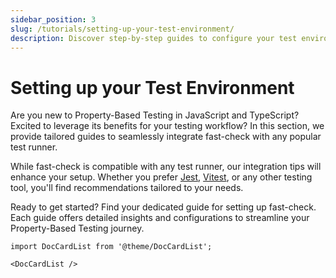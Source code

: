 ```yaml
---
sidebar_position: 3
slug: /tutorials/setting-up-your-test-environment/
description: Discover step-by-step guides to configure your test environment for Property-Based Testing in JavaScript and TypeScript. Learn best practices
---
```


# Setting up your Test Environment

Are you new to Property-Based Testing in JavaScript and TypeScript? Excited to leverage its benefits for your testing workflow? In this section, we provide tailored guides to seamlessly integrate fast-check with any popular test runner.

While fast-check is compatible with any test runner, our integration tips will enhance your setup. Whether you prefer [Jest](https://jestjs.io/), [Vitest](https://vitest.dev/), or any other testing tool, you'll find recommendations tailored to your needs.

Ready to get started? Find your dedicated guide for setting up fast-check. Each guide offers detailed insights and configurations to streamline your Property-Based Testing journey.

```mdx-code-block
import DocCardList from '@theme/DocCardList';

<DocCardList />
```
